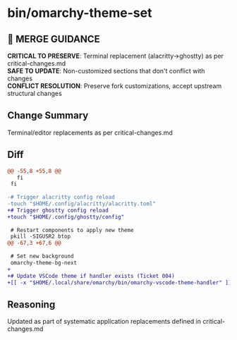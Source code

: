 # bin/omarchy-theme-set

## 🚨 MERGE GUIDANCE
**CRITICAL TO PRESERVE**: Terminal replacement (alacritty→ghostty) as per critical-changes.md  
**SAFE TO UPDATE**: Non-customized sections that don't conflict with changes  
**CONFLICT RESOLUTION**: Preserve fork customizations, accept upstream structural changes

## Change Summary
Terminal/editor replacements as per critical-changes.md

## Diff
```diff
@@ -55,8 +55,8 @@
   fi
 fi
 
-# Trigger alacritty config reload
-touch "$HOME/.config/alacritty/alacritty.toml"
+# Trigger ghostty config reload
+touch "$HOME/.config/ghostty/config"
 
 # Restart components to apply new theme
 pkill -SIGUSR2 btop
@@ -67,3 +67,6 @@
 
 # Set new background
 omarchy-theme-bg-next
+
+# Update VSCode theme if handler exists (Ticket 004)
+[[ -x "$HOME/.local/share/omarchy/bin/omarchy-vscode-theme-handler" ]] && "$HOME/.local/share/omarchy/bin/omarchy-vscode-theme-handler" "$THEME_NAME"
```

## Reasoning
Updated as part of systematic application replacements defined in critical-changes.md
